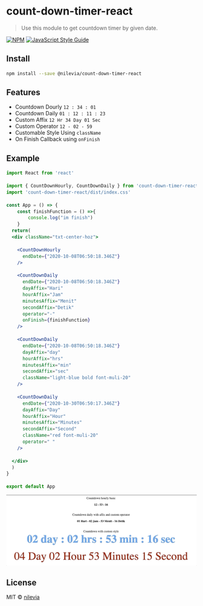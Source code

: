 # count-down-timer-react

> Use this module to get countdown timer by given date.

[![NPM](https://img.shields.io/npm/v/count-down-timer-react.svg)](https://www.npmjs.com/package/@nilevia/count-down-timer-react) [![JavaScript Style Guide](https://img.shields.io/badge/code_style-standard-brightgreen.svg)](https://standardjs.com)

## Install

```bash
npm install --save @nilevia/count-down-timer-react
```

## Features
- Countdown Dourly ``12 : 34 : 01``
- Countdown Daily ``01 : 12 : 11 : 23``
- Custom Affix ``12 Hr 34 Day 01 Sec``
- Custom Operator ``12 - 02 - 59``
- Customable Style Using ``className``
- On Finish Callback using ``onFinish``

## Example
```jsx harmony
import React from 'react'

import { CountDownHourly, CountDownDaily } from 'count-down-timer-react'
import 'count-down-timer-react/dist/index.css'

const App = () => {
    const finishFunction = () =>{
        console.log("im finish")
    }
  return(
  <div className="txt-center-hoz">

    <CountDownHourly
      endDate={"2020-10-08T06:50:18.346Z"}
    />

    <CountDownDaily
      endDate={"2020-10-08T06:50:18.346Z"}
      dayAffix="Hari"
      hourAffix="Jam"
      minutesAffix="Menit"
      secondAffix="Detik"
      operator="-"
      onFinish={finishFunction}
    />

    <CountDownDaily
      endDate={"2020-10-08T06:50:18.346Z"}
      dayAffix="day"
      hourAffix="hrs"
      minutesAffix="min"
      secondAffix="sec"
      className="light-blue bold font-muli-20"
    />

    <CountDownDaily
      endDate={"2020-10-30T06:50:17.346Z"}
      dayAffix="Day"
      hourAffix="Hour"
      minutesAffix="Minutes"
      secondAffix="Second"
      className="red font-muli-20"
      operator=" "
    />

  </div>
  )
}

export default App

```

![demo](https://github.com/nilevia/count-down-timer-react/blob/master/image/demo.gif)



## License

MIT © [nilevia](https://github.com/nilevia)
